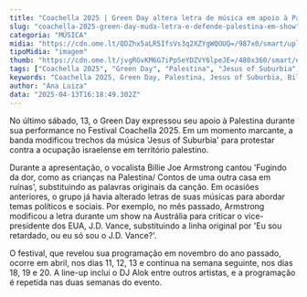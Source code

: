 ```yaml
---
title: "Coachella 2025 | Green Day altera letra de música em apoio à Palestina"
slug: "coachella-2025-green-day-muda-letra-e-defende-palestina-em-show"
categoria: "MÚSICA"
midia: "https://cdn.ome.lt/QDZhx5aLR5IfsVs3q2XZYgWQOUQ=/987x0/smart/uploads/conteudo/fotos/greenday_npjal0I.jpg"
tipoMidia: "imagem"
thumb: "https://cdn.ome.lt/jvgRGvKM6G7iPpSeYDZVY6lpeJE=/480x360/smart/extras/conteudos/greenday_WHJ4Zo1.jpg"
tags: ["Coachella 2025", "Green Day", "Palestina", "Jesus of Suburbia", "Billie Joe Armstrong"]
keywords: "Coachella 2025, Green Day, Palestina, Jesus of Suburbia, Billie Joe Armstrong"
author: "Ana Luiza"
data: "2025-04-13T16:18:49.302Z"
---
```


No último sábado, 13, o Green Day expressou seu apoio à Palestina durante sua performance no Festival Coachella 2025. Em um momento marcante, a banda modificou trechos da música 'Jesus of Suburbia' para protestar contra a ocupação israelense em território palestino. 

<blockquote class="twitter-tweet"><a href="https://twitter.com/user/status/1911291260033491189"></a></blockquote>

Durante a apresentação, o vocalista Billie Joe Armstrong cantou 'Fugindo da dor, como as crianças na Palestina/ Contos de uma outra casa em ruínas', substituindo as palavras originais da canção. Em ocasiões anteriores, o grupo já havia alterado letras de suas músicas para abordar temas políticos e sociais. Por exemplo, no mês passado, Armstrong modificou a letra durante um show na Austrália para criticar o vice-presidente dos EUA, J.D. Vance, substituindo a linha original por 'Eu sou retardado, ou eu só sou o J.D. Vance?'. 

O festival, que revelou sua programação em novembro do ano passado, ocorre em abril, nos dias 11, 12, 13 e continua na semana seguinte, nos dias 18, 19 e 20. A line-up inclui o DJ Alok entre outros artistas, e a programação é repetida nas duas semanas do evento.